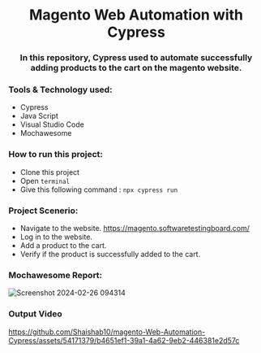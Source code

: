 
# <div align=center> Magento Web Automation with Cypress </div>

### <div align=center>In this repository, Cypress used to automate successfully adding products to the cart on the magento website.

### Tools & Technology used:

- Cypress
- Java Script
- Visual Studio Code
- Mochawesome

### How to run this project:

- Clone this project
- Open ```terminal```
- Give this following command : ```npx cypress run```

### Project Scenerio:

- Navigate to the website. https://magento.softwaretestingboard.com/
- Log in to the website.
- Add a product to the cart.
- Verify if the product is successfully added to the cart.

### Mochawesome Report:
![Screenshot 2024-02-26 094314](https://github.com/Shaishab10/magento-Web-Automation-Cypress/assets/54171379/c529d4c0-1641-436e-b371-1c72fb3d0499)


### Output Video

https://github.com/Shaishab10/magento-Web-Automation-Cypress/assets/54171379/b4651ef1-39a1-4a62-9eb2-446381e2d57c


